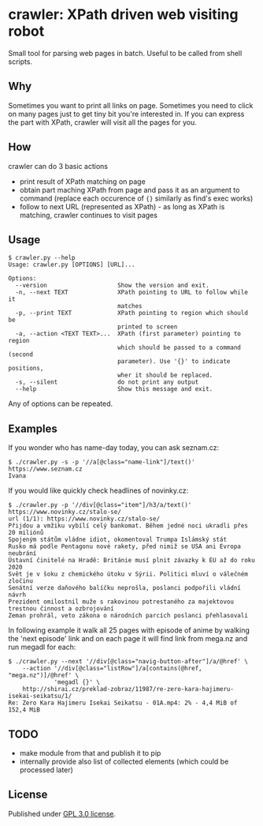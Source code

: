 # crawler: XPath driven web visiting robot

Small tool for parsing web pages in batch. Useful to be called from shell scripts.

## Why
Sometimes you want to print all links on page. Sometimes you need to click on many pages just to get tiny bit you're interested in. If you can express the part with XPath, crawler will visit all the pages for you.

## How

crawler can do 3 basic actions

* print result of XPath matching on page
* obtain part maching XPath from page and pass it as an argument to command (replace each occurence of `{}` similarly as find's exec works)
* follow to next URL (represented as XPath) - as long as XPath is matching, crawler continues to visit pages

## Usage

    $ crawler.py --help
    Usage: crawler.py [OPTIONS] [URL]...
    
    Options:
      --version                    Show the version and exit.
      -n, --next TEXT              XPath pointing to URL to follow while it
                                   matches
      -p, --print TEXT             XPath pointing to region which should be
                                   printed to screen
      -a, --action <TEXT TEXT>...  XPath (first parameter) pointing to region
                                   which should be passed to a command (second
                                   parameter). Use '{}' to indicate positions,
                                   wher it should be replaced.
      -s, --silent                 do not print any output
      --help                       Show this message and exit.

Any of options can be repeated.

## Examples

If you wonder who has name-day today, you can ask seznam.cz:

    $ ./crawler.py -s -p '//a[@class="name-link"]/text()' https://www.seznam.cz
    Ivana

If you would like quickly check headlines of novinky.cz:

    $ ./crawler.py -p '//div[@class="item"]/h3/a/text()' https://www.novinky.cz/stalo-se/
    url (1/1): https://www.novinky.cz/stalo-se/
    Přijdou a vmžiku vybílí celý bankomat. Během jedné noci ukradli přes 20 miliónů
    Spojeným státům vládne idiot, okomentoval Trumpa Islámský stát
    Rusko má podle Pentagonu nové rakety, před nimiž se USA ani Evropa neubrání
    Ústavní činitelé na Hradě: Británie musí plnit závazky k EU až do roku 2020
    Svět je v šoku z chemického útoku v Sýrii. Politici mluví o válečném zločinu
    Senátní verze daňového balíčku neprošla, poslanci podpořili vládní návrh
    Prezident omilostnil muže s rakovinou potrestaného za majektovou trestnou činnost a ozbrojování
    Zeman prohrál, veto zákona o národních parcích poslanci přehlasovali

In following example it walk all 25 pages with episode of anime by walking the 'next episode' link and on each page it will find link from mega.nz and run megadl for each:

    $ ./crawler.py --next '//div[@class="navig-button-after"]/a/@href' \
	    --action '//div[@class="listRow"]/a[contains(@href, "mega.nz")]/@href' \
		         'megadl {}' \
		http://shirai.cz/preklad-zobraz/11987/re-zero-kara-hajimeru-isekai-seikatsu/1/
    Re: Zero Kara Hajimeru Isekai Seikatsu - 01A.mp4: 2% - 4,4 MiB of 152,4 MiB


## TODO

* make module from that and publish it to pip
* internally provide also list of collected elements (which could be
  processed later)

## License
Published under [GPL 3.0 license](https://opensource.org/licenses/GPL-3.0).


